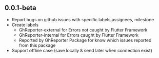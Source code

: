 ## 0.0.1-beta

* Report bugs on github issues with specific labels,assignees, milestone
* Create labels
	- GhReporter-external for Errors not caught by Flutter Framework
	- GhReporter-internal for Errors caught by Flutter Framework
	- Reported by GhReporter Package for know which issues reported from this package
* Support offline case (save locally & send later when connection exist)
